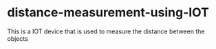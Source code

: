 # distance-measurement-using-IOT
This is a IOT device that is used to measure the distance between the objects
